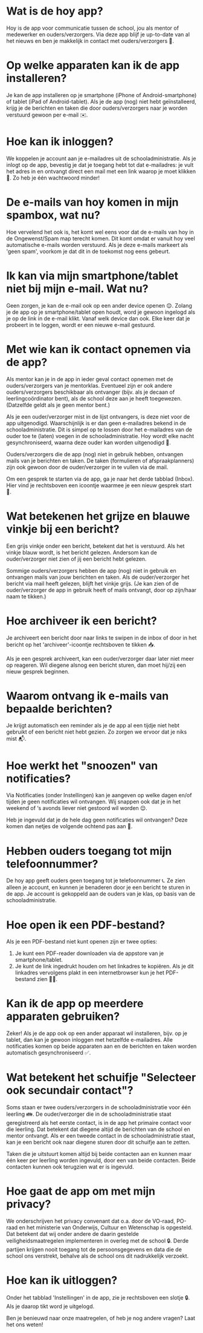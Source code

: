 # Wat is de hoy app?
Hoy is de app voor communicatie tussen de school, jou als mentor of medewerker en ouders/verzorgers. Via deze app blijf je up-to-date van al het nieuws en ben je makkelijk in contact met ouders/verzorgers 📲.

# Op welke apparaten kan ik de app installeren?
Je kan de app installeren op je smartphone (iPhone of Android-smartphone) of tablet (iPad of Android-tablet). Als je de app (nog) niet hebt geïnstalleerd, krijg je de berichten en taken die door ouders/verzorgers naar je worden verstuurd gewoon per e-mail ✉️.

# Hoe kan ik inloggen?
We koppelen je account aan je e-mailadres uit de schooladministratie. Als je inlogt op de app, bevestig je dat je toegang hebt tot dat e-mailadres: je vult het adres in en ontvangt direct een mail met een link waarop je moet klikken 🔗. Zo heb je één wachtwoord minder!

# De e-mails van hoy komen in mijn spambox, wat nu?
Hoe vervelend het ook is, het komt wel eens voor dat de e-mails van hoy in de Ongewenst/Spam map terecht komen. Dit komt omdat er vanuit hoy veel automatische e-mails worden verstuurd. Als je deze e-mails markeert als 'geen spam', voorkom je dat dit in de toekomst nog eens gebeurt.

# Ik kan via mijn smartphone/tablet niet bij mijn e-mail. Wat nu?
Geen zorgen, je kan de e-mail ook op een ander device openen 😌. Zolang je de app op je smartphone/tablet open houdt, word je gewoon ingelogd als je op de link in de e-mail klikt. Vanaf welk device dan ook. Elke keer dat je probeert in te loggen, wordt er een nieuwe e-mail gestuurd.

# Met wie kan ik contact opnemen via de app?
Als mentor kan je in de app in ieder geval contact opnemen met de ouders/verzorgers van je mentorklas. Eventueel zijn er ook andere ouders/verzorgers beschikbaar als ontvanger (bijv. als je decaan of leerlingcoördinator bent), als de school deze aan je heeft toegewezen. (Datzelfde geldt als je geen mentor bent.)

Als je een ouder/verzorger mist in de lijst ontvangers, is deze niet voor de app uitgenodigd. Waarschijnlijk is er dan geen e-mailadres bekend in de schooladministratie. Dit is simpel op te lossen door het e-mailadres van de ouder toe te (laten) voegen in de schooladministratie. Hoy wordt elke nacht gesynchroniseerd, waarna deze ouder kan worden uitgenodigd 🙌.

Ouders/verzorgers die de app (nog) niet in gebruik hebben, ontvangen mails van je berichten en taken. De taken (formulieren of afspraakplanners) zijn ook gewoon door de ouder/verzorger in te vullen via de mail.

Om een gesprek te starten via de app, ga je naar het derde tabblad (Inbox). Hier vind je rechtsboven een icoontje waarmee je een nieuw gesprek start 💬.

# Wat betekenen het grijze en blauwe vinkje bij een bericht?
Een grijs vinkje onder een bericht, betekent dat het is verstuurd. Als het vinkje blauw wordt, is het bericht gelezen. Andersom kan de ouder/verzorger niet zien of jij een bericht hebt gelezen.

Sommige ouders/verzorgers hebben de app (nog) niet in gebruik en ontvangen mails van jouw berichten en taken. Als de ouder/verzorger het bericht via mail heeft gelezen, blijft het vinkje grijs. (Je kan zien of de ouder/verzorger de app in gebruik heeft of mails ontvangt, door op zijn/haar naam te tikken.)

# Hoe archiveer ik een bericht?
Je archiveert een bericht door naar links te swipen in de inbox of door in het bericht op het 'archiveer'-icoontje rechtsboven te tikken 📥.

Als je een gesprek archiveert, kan een ouder/verzorger daar later niet meer op reageren. Wil diegene alsnog een bericht sturen, dan moet hij/zij een nieuw gesprek beginnen.

# Waarom ontvang ik e-mails van bepaalde berichten?
Je krijgt automatisch een reminder als je de app al een tijdje niet hebt gebruikt of een bericht niet hebt gezien. Zo zorgen we ervoor dat je niks mist 📬.

# Hoe werkt het "snoozen" van notificaties?
Via Notificaties (onder Instellingen) kan je aangeven op welke dagen en/of tijden je geen notificaties wil ontvangen. Wij snappen ook dat je in het weekend of ‘s avonds liever niet gestoord wil worden 😌. 

Heb je ingevuld dat je de hele dag geen notificaties wil ontvangen? Deze komen dan netjes de volgende ochtend pas aan 📲.

# Hebben ouders toegang tot mijn telefoonnummer?
De hoy app geeft ouders geen toegang tot je telefoonnummer 📞. Ze zien alleen je account, en kunnen je benaderen door je een bericht te sturen in de app. Je account is gekoppeld aan de ouders van je klas, op basis van de schooladministratie.

# Hoe open ik een PDF-bestand?
Als je een PDF-bestand niet kunt openen zijn er twee opties:

1. Je kunt een PDF-reader downloaden via de appstore van je smartphone/tablet. 
2. Je kunt de link ingedrukt houden om het linkadres te kopiëren. Als je dit linkadres vervolgens plakt in een internetbrowser kun je het PDF-bestand zien 📄📲.

# Kan ik de app op meerdere apparaten gebruiken?
Zeker! Als je de app ook op een ander apparaat wil installeren, bijv. op je tablet, dan kan je gewoon inloggen met hetzelfde e-mailadres. Alle notificaties komen op beide apparaten aan en de berichten en taken worden automatisch gesynchroniseerd ✅.

# Wat betekent het schuifje "Selecteer ook secundair contact"?
Soms staan er twee ouders/verzorgers in de schooladministratie voor één leerling 👪. De ouder/verzorger die in de schooladministratie staat geregistreerd als het eerste contact, is in de app het primaire contact voor die leerling. Dat betekent dat diegene altijd de berichten van de school en mentor ontvangt. Als er een tweede contact in de schooladministratie staat, kan je een bericht ook naar diegene sturen door dit schuifje aan te zetten.

Taken die je uitstuurt komen altijd bij beide contacten aan en kunnen maar één keer per leerling worden ingevuld, door een van beide contacten. Beide contacten kunnen ook terugzien wat er is ingevuld.

# Hoe gaat de app om met mijn privacy?
We onderschrijven het privacy convenant dat o.a. door de VO-raad, PO-raad en het ministerie van Onderwijs, Cultuur en Wetenschap is opgesteld. Dat betekent dat wij onder andere de daarin gestelde veiligheidsmaatregelen implementeren in overleg met de school 🔒. Derde partijen krijgen nooit toegang tot de persoonsgegevens en data die de school ons verstrekt, behalve als de school ons dit nadrukkelijk verzoekt.

# Hoe kan ik uitloggen?
Onder het tabblad 'Instellingen' in de app, zie je rechtsboven een slotje 🔒. Als je daarop tikt word je uitgelogd.

Ben je benieuwd naar onze maatregelen, of heb je nog andere vragen? Laat het ons weten!
